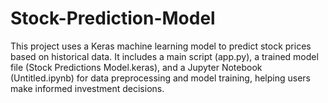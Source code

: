 # Stock-Prediction-Model
This project uses a Keras machine learning model to predict stock prices based on historical data. It includes a main script (app.py), a trained model file (Stock Predictions Model.keras), and a Jupyter Notebook (Untitled.ipynb) for data preprocessing and model training, helping users make informed investment decisions.
